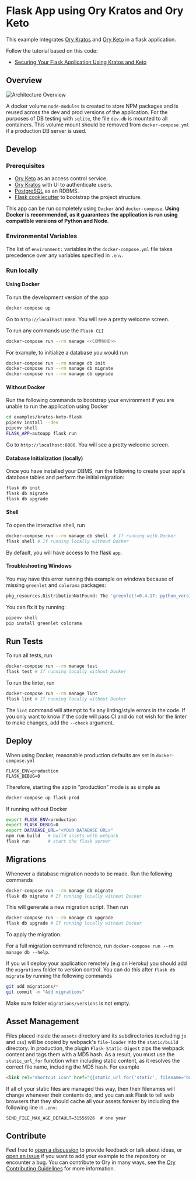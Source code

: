 # Flask App using Ory Kratos and Ory Keto

This example integrates [Ory Kratos](https://www.ory.sh/kratos/docs/quickstart/) and
[Ory Keto](https://www.ory.sh/keto/docs/quickstart/) in a flask application.

Follow the tutorial based on this code:

- [Securing Your Flask Application Using Kratos and Keto](https://www.ory.sh/securing-flask-application-using-kratos-and-keto/)

## Overview

![Architecture Overview](https://mermaid.ink/img/pako:eNptkktOIzEQhq9S8iojMSIShIUXSIjHCM2CRZRdS1CyK2kraVeP7RYKCGkuMIs5AbsR7DgTJ-AIlNsN0ZB4U9Xu7__rId8rw5aUVpF-deQNnTlcBGwqD3JaDMkZ16JP0EUKgBFmEiOM3h7_Pr3-_vP2-O9F0uch_batWwZMHGeXWfuzz0E-RvrwcDLZgQ_IJ5zBg4Md4HyFcZm5iz4Z6cl4PN5lSIl7uxyz29GRUIXLM30_Pu6tNFy15AGh5oZaXFBBcJVg6hYeLv1-jrO23OfT6zb6H5TghsP6uox8HSlGx_4GDPPS0bauTFiEzpJPLq0hBXQpwjxwA_u3NWPjgLxt2flULGgVCbBLdVYYTGSHe283PZ8YI-XhlH0KvNpRW9ahwdRkZImFlf2I55f5P4txcHdblQa3vEcN05pvY29hpKo0Bzz_zzErim7TTz5qTzUUGnRWHuJ9_lcp0TVUKS2pxbCsVOUfhOtaKwOfW5c4KD1H6W5PSXs8XXujdAodfUDDSx6oh3d7rfx0)

A docker volume `node-modules` is created to store NPM packages and is reused across the dev and prod versions of the application.
For the purposes of DB testing with `sqlite`, the file `dev.db` is mounted to all containers. This volume mount should be removed
from `docker-compose.yml` if a production DB server is used.

## Develop

### Prerequisites

- [Ory Keto](https://www.ory.sh/docs/keto/install) as an access control service.
- [Ory Kratos](https://www.ory.sh/docs/kratos/install) with UI to authenticate users.
- [PostgreSQL](https://www.postgresql.org/download/) as an RDBMS.
- [Flask cookiecutter](https://github.com/cookiecutter-flask/cookiecutter-flask) to bootstrap the project structure.

This app can be run completely using `Docker` and `docker-compose`. **Using Docker is recommended, as it guarantees the
application is run using compatible versions of Python and Node**.

### Environmental Variables

The list of `environment:` variables in the `docker-compose.yml` file takes precedence over any variables specified in `.env`.

### Run locally

#### Using Docker

To run the development version of the app

```bash
docker-compose up
```

Go to `http://localhost:8080`. You will see a pretty welcome screen.

To run any commands use the `Flask CLI`

```bash
docker-compose run --rm manage <<COMMAND>>
```

For example, to initialize a database you would run

```bash
docker-compose run --rm manage db init
docker-compose run --rm manage db migrate
docker-compose run --rm manage db upgrade
```

#### Without Docker

Run the following commands to bootstrap your environment if you are unable to run the application using Docker

```bash
cd examples/kratos-keto-flask
pipenv install --dev
pipenv shell
FLASK_APP=autoapp flask run
```

Go to `http://localhost:8080`. You will see a pretty welcome screen.

#### Database Initialization (locally)

Once you have installed your DBMS, run the following to create your app's database tables and perform the initial migration:

```bash
flask db init
flask db migrate
flask db upgrade
```

#### Shell

To open the interactive shell, run

```bash
docker-compose run --rm manage db shell  # If running with Docker
flask shell # If running locally without Docker
```

By default, you will have access to the flask `app`.

#### Troubleshooting Windows

You may have this error running this example on windows because of missing `greenlet` and `colorama` packages:

```bash
pkg_resources.DistributionNotFound: The 'greenlet!=0.4.17; python_version >= "3" and (platform_machine == "aarch64" or (platform_machine == "ppc64le" or (platform_machine == "x86_64" or (platform_machine == "amd64" or (platform_machine == "AMD64" or (platform_machine == "win32" or platform_machine == "WIN32"))))))' distribution was not found and is required by SQLAlchemy
```

You can fix it by running:

```bash
pipenv shell
pip install greenlet colorama
```

## Run Tests

To run all tests, run

```bash
docker-compose run --rm manage test
flask test # If running locally without Docker
```

To run the linter, run

```bash
docker-compose run --rm manage lint
flask lint # If running locally without Docker
```

The `lint` command will attempt to fix any linting/style errors in the code. If you only want to know if the code will pass CI and
do not wish for the linter to make changes, add the `--check` argument.

## Deploy

When using Docker, reasonable production defaults are set in `docker-compose.yml`

```text
FLASK_ENV=production
FLASK_DEBUG=0
```

Therefore, starting the app in "production" mode is as simple as

```bash
docker-compose up flask-prod
```

If running without Docker

```bash
export FLASK_ENV=production
export FLASK_DEBUG=0
export DATABASE_URL="<YOUR DATABASE URL>"
npm run build   # build assets with webpack
flask run       # start the flask server
```

## Migrations

Whenever a database migration needs to be made. Run the following commands

```bash
docker-compose run --rm manage db migrate
flask db migrate # If running locally without Docker
```

This will generate a new migration script. Then run

```bash
docker-compose run --rm manage db upgrade
flask db upgrade # If running locally without Docker
```

To apply the migration.

For a full migration command reference, run `docker-compose run --rm manage db --help`.

If you will deploy your application remotely (e.g on Heroku) you should add the `migrations` folder to version control. You can do
this after `flask db migrate` by running the following commands

```bash
git add migrations/*
git commit -m "Add migrations"
```

Make sure folder `migrations/versions` is not empty.

## Asset Management

Files placed inside the `assets` directory and its subdirectories (excluding `js` and `css`) will be copied by webpack's
`file-loader` into the `static/build` directory. In production, the plugin `Flask-Static-Digest` zips the webpack content and tags
them with a MD5 hash. As a result, you must use the `static_url_for` function when including static content, as it resolves the
correct file name, including the MD5 hash. For example

```html
<link rel="shortcut icon" href="{{static_url_for('static', filename='build/img/favicon.ico') }}" />
```

If all of your static files are managed this way, then their filenames will change whenever their contents do, and you can ask
Flask to tell web browsers that they should cache all your assets forever by including the following line in `.env`:

```text
SEND_FILE_MAX_AGE_DEFAULT=31556926  # one year
```

## Contribute

Feel free to [open a discussion](https://github.com/ory/examples/discussions/new) to provide feedback or talk about ideas, or
[open an issue](https://github.com/ory/examples/issues/new) if you want to add your example to the repository or encounter a bug.
You can contribute to Ory in many ways, see the [Ory Contributing Guidelines](https://www.ory.sh/docs/ecosystem/contributing) for
more information.
